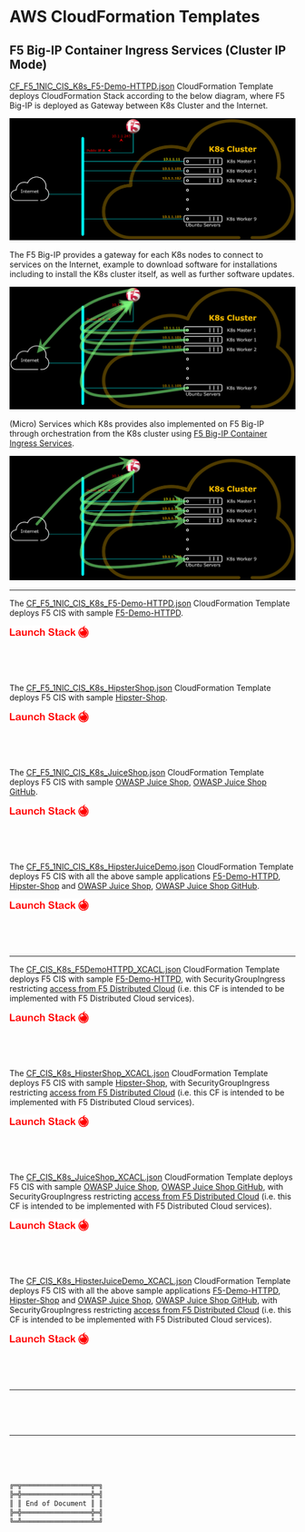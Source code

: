 # AWS CloudFormation Templates

## F5 Big-IP Container Ingress Services (Cluster IP Mode)

[CF_F5_1NIC_CIS_K8s_F5-Demo-HTTPD.json](CF_F5_1NIC_CIS_K8s_F5-Demo-HTTPD.json) CloudFormation Template deploys CloudFormation Stack according to the below diagram, where F5 Big-IP is deployed as Gateway between K8s Cluster and the Internet.

![K8s Cluster Logical Diagram with Big-IP One NIC](../Figures/K8sClusterLogicalDiagramBigIPOneNIC.png)

The F5 Big-IP provides a gateway for each K8s nodes to connect to services on the Internet, example to download software for installations including to install the K8s cluster itself, as well as further software updates.

![K8s Cluster Logical Diagram with Big-IP as Gateway](../Figures/K8sClusterLogicalDiagramBigIPOneNICOutgoing.png)

(Micro) Services which K8s provides also implemented on F5 Big-IP through orchestration from the K8s cluster using [F5 Big-IP Container Ingress Services](https://clouddocs.f5.com/containers/latest/userguide/what-is.html).

![K8s Cluster Logical Diagram with Big-IP CIS](../Figures/K8sClusterLogicalDiagramBigIPOneNICIncoming.png)

***

The [CF_F5_1NIC_CIS_K8s_F5-Demo-HTTPD.json](CF_F5_1NIC_CIS_K8s_F5-Demo-HTTPD.json) CloudFormation Template deploys F5 CIS with sample [F5-Demo-HTTPD](https://github.com/f5devcentral/f5-demo-httpd).

<a href="https://console.aws.amazon.com/cloudformation/home?region=ap-southeast-1#/stacks/new?stackName=F5-CIS-K8s&templateURL=https://aws-f5-singapore-hc-demo-bucket-files.s3-ap-southeast-1.amazonaws.com/CF/CF_F5_1NIC_CIS_K8s_F5DemoHTTPD.json"><img align="center" src="https://github.com/gjwdyk/Notes-K8s/raw/main/Figures/LaunchStackJigokuShoujo.png" width="140" height="22"/></a>

<br><br><br>

The [CF_F5_1NIC_CIS_K8s_HipsterShop.json](CF_F5_1NIC_CIS_K8s_HipsterShop.json) CloudFormation Template deploys F5 CIS with sample [Hipster-Shop](https://gitlab.com/volterra.io/samples/-/blob/master/hipster-shop/kubernetes-manifests.yaml).

<a href="https://console.aws.amazon.com/cloudformation/home?region=ap-southeast-1#/stacks/new?stackName=F5-CIS-K8s&templateURL=https://aws-f5-singapore-hc-demo-bucket-files.s3-ap-southeast-1.amazonaws.com/CF/CF_F5_1NIC_CIS_K8s_HipsterShop.json"><img align="center" src="https://github.com/gjwdyk/Notes-K8s/raw/main/Figures/LaunchStackJigokuShoujo.png" width="140" height="22"/></a>

<br><br><br>

The [CF_F5_1NIC_CIS_K8s_JuiceShop.json](CF_F5_1NIC_CIS_K8s_JuiceShop.json) CloudFormation Template deploys F5 CIS with sample [OWASP Juice Shop](https://owasp.org/www-project-juice-shop/), [OWASP Juice Shop GitHub](https://github.com/juice-shop/juice-shop).

<a href="https://console.aws.amazon.com/cloudformation/home?region=ap-southeast-1#/stacks/new?stackName=F5-CIS-K8s&templateURL=https://aws-f5-singapore-hc-demo-bucket-files.s3-ap-southeast-1.amazonaws.com/CF/CF_F5_1NIC_CIS_K8s_JuiceShop.json"><img align="center" src="https://github.com/gjwdyk/Notes-K8s/raw/main/Figures/LaunchStackJigokuShoujo.png" width="140" height="22"/></a>

<br><br><br>

The [CF_F5_1NIC_CIS_K8s_HipsterJuiceDemo.json](CF_F5_1NIC_CIS_K8s_HipsterJuiceDemo.json) CloudFormation Template deploys F5 CIS with all the above sample applications [F5-Demo-HTTPD](https://github.com/f5devcentral/f5-demo-httpd), [Hipster-Shop](https://gitlab.com/volterra.io/samples/-/blob/master/hipster-shop/kubernetes-manifests.yaml) and [OWASP Juice Shop](https://owasp.org/www-project-juice-shop/), [OWASP Juice Shop GitHub](https://github.com/juice-shop/juice-shop).

<a href="https://console.aws.amazon.com/cloudformation/home?region=ap-southeast-1#/stacks/new?stackName=F5-CIS-K8s&templateURL=https://aws-f5-singapore-hc-demo-bucket-files.s3-ap-southeast-1.amazonaws.com/CF/CF_F5_1NIC_CIS_K8s_HipsterJuiceDemo.json"><img align="center" src="https://github.com/gjwdyk/Notes-K8s/raw/main/Figures/LaunchStackJigokuShoujo.png" width="140" height="22"/></a>

<br><br><br>

***

The [CF_CIS_K8s_F5DemoHTTPD_XCACL.json](CF_CIS_K8s_F5DemoHTTPD_XCACL.json) CloudFormation Template deploys F5 CIS with sample [F5-Demo-HTTPD](https://github.com/f5devcentral/f5-demo-httpd), with SecurityGroupIngress restricting [access from F5 Distributed Cloud](https://docs.cloud.f5.com/docs/reference/network-cloud-ref) (i.e. this CF is intended to be implemented with F5 Distributed Cloud services).

<a href="https://console.aws.amazon.com/cloudformation/home?region=ap-southeast-1#/stacks/new?stackName=F5-CIS-K8s&templateURL=https://aws-f5-singapore-hc-demo-bucket-files.s3-ap-southeast-1.amazonaws.com/CF/CF_CIS_K8s_F5DemoHTTPD_XCACL.json"><img align="center" src="https://github.com/gjwdyk/Notes-K8s/raw/main/Figures/LaunchStackJigokuShoujo.png" width="140" height="22"/></a>

<br><br><br>

The [CF_CIS_K8s_HipsterShop_XCACL.json](CF_CIS_K8s_HipsterShop_XCACL.json) CloudFormation Template deploys F5 CIS with sample [Hipster-Shop](https://gitlab.com/volterra.io/samples/-/blob/master/hipster-shop/kubernetes-manifests.yaml), with SecurityGroupIngress restricting [access from F5 Distributed Cloud](https://docs.cloud.f5.com/docs/reference/network-cloud-ref) (i.e. this CF is intended to be implemented with F5 Distributed Cloud services).

<a href="https://console.aws.amazon.com/cloudformation/home?region=ap-southeast-1#/stacks/new?stackName=F5-CIS-K8s&templateURL=https://aws-f5-singapore-hc-demo-bucket-files.s3-ap-southeast-1.amazonaws.com/CF/CF_CIS_K8s_HipsterShop_XCACL.json"><img align="center" src="https://github.com/gjwdyk/Notes-K8s/raw/main/Figures/LaunchStackJigokuShoujo.png" width="140" height="22"/></a>

<br><br><br>

The [CF_CIS_K8s_JuiceShop_XCACL.json](CF_CIS_K8s_JuiceShop_XCACL.json) CloudFormation Template deploys F5 CIS with sample [OWASP Juice Shop](https://owasp.org/www-project-juice-shop/), [OWASP Juice Shop GitHub](https://github.com/juice-shop/juice-shop), with SecurityGroupIngress restricting [access from F5 Distributed Cloud](https://docs.cloud.f5.com/docs/reference/network-cloud-ref) (i.e. this CF is intended to be implemented with F5 Distributed Cloud services).

<a href="https://console.aws.amazon.com/cloudformation/home?region=ap-southeast-1#/stacks/new?stackName=F5-CIS-K8s&templateURL=https://aws-f5-singapore-hc-demo-bucket-files.s3-ap-southeast-1.amazonaws.com/CF/CF_CIS_K8s_JuiceShop_XCACL.json"><img align="center" src="https://github.com/gjwdyk/Notes-K8s/raw/main/Figures/LaunchStackJigokuShoujo.png" width="140" height="22"/></a>

<br><br><br>

The [CF_CIS_K8s_HipsterJuiceDemo_XCACL.json](CF_CIS_K8s_HipsterJuiceDemo_XCACL.json) CloudFormation Template deploys F5 CIS with all the above sample applications [F5-Demo-HTTPD](https://github.com/f5devcentral/f5-demo-httpd), [Hipster-Shop](https://gitlab.com/volterra.io/samples/-/blob/master/hipster-shop/kubernetes-manifests.yaml) and [OWASP Juice Shop](https://owasp.org/www-project-juice-shop/), [OWASP Juice Shop GitHub](https://github.com/juice-shop/juice-shop), with SecurityGroupIngress restricting [access from F5 Distributed Cloud](https://docs.cloud.f5.com/docs/reference/network-cloud-ref) (i.e. this CF is intended to be implemented with F5 Distributed Cloud services).

<a href="https://console.aws.amazon.com/cloudformation/home?region=ap-southeast-1#/stacks/new?stackName=F5-CIS-K8s&templateURL=https://aws-f5-singapore-hc-demo-bucket-files.s3-ap-southeast-1.amazonaws.com/CF/CF_CIS_K8s_HipsterJuiceDemo_XCACL.json"><img align="center" src="https://github.com/gjwdyk/Notes-K8s/raw/main/Figures/LaunchStackJigokuShoujo.png" width="140" height="22"/></a>

<br><br><br>

***

<br><br><br>
***

<br><br><br>
```
╔═╦═════════════════╦═╗
╠═╬═════════════════╬═╣
║ ║ End of Document ║ ║
╠═╬═════════════════╬═╣
╚═╩═════════════════╩═╝
```
<br><br><br>


